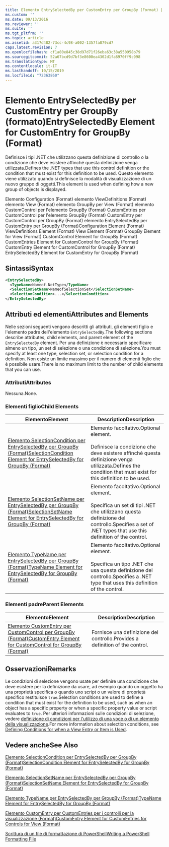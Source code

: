 ```yaml
---
title: Elemento EntrySelectedBy per CustomEntry per GroupBy (Format) | Microsoft Docs
ms.custom: ''
ms.date: 09/13/2016
ms.reviewer: ''
ms.suite: ''
ms.tgt_pltfrm: ''
ms.topic: article
ms.assetid: a317d482-73cc-4c98-a002-1357fa879cd7
caps.latest.revision: 7
ms.openlocfilehash: cf1a80e845c38d97d71f26eba63c38a550958b79
ms.sourcegitcommit: 52a67bcd9d7bf3e8600ea4302d1fa8970ff9c998
ms.translationtype: MT
ms.contentlocale: it-IT
ms.lasthandoff: 10/15/2019
ms.locfileid: "72363860"
---
```

# <a name="entryselectedby-element-for-customentry-for-groupby-format"></a><span data-ttu-id="27a07-102">Elemento EntrySelectedBy per CustomEntry per GroupBy (formato)</span><span class="sxs-lookup"><span data-stu-id="27a07-102">EntrySelectedBy Element for CustomEntry for GroupBy (Format)</span></span>

<span data-ttu-id="27a07-103">Definisce i tipi .NET che utilizzano questa definizione di controllo o la condizione che deve esistere affinché questa definizione venga utilizzata.</span><span class="sxs-lookup"><span data-stu-id="27a07-103">Defines the .NET types that use this control definition or the condition that must exist for this definition to be used.</span></span> <span data-ttu-id="27a07-104">Questo elemento viene utilizzato quando si definisce la modalità di visualizzazione di un nuovo gruppo di oggetti.</span><span class="sxs-lookup"><span data-stu-id="27a07-104">This element is used when defining how a new group of objects is displayed.</span></span>

<span data-ttu-id="27a07-105">Elemento Configuration (Format) elemento ViewDefinitions (Format) elemento View (Format) elemento GroupBy per View (Format) elemento CustomControl per l'elemento GroupBy (Format) CustomEntries per CustomControl per l'elemento GroupBy (Format) CustomEntry per CustomControl per GroupBy (Format) elemento EntrySelectedBy per CustomEntry per GroupBy (Format)</span><span class="sxs-lookup"><span data-stu-id="27a07-105">Configuration Element (Format) ViewDefinitions Element (Format) View Element (Format) GroupBy Element for View (Format) CustomControl Element for GroupBy (Format) CustomEntries Element for CustomControl for GroupBy (Format) CustomEntry Element for CustomControl for GroupBy (Format) EntrySelectedBy Element for CustomEntry for GroupBy (Format)</span></span>

## <a name="syntax"></a><span data-ttu-id="27a07-106">Sintassi</span><span class="sxs-lookup"><span data-stu-id="27a07-106">Syntax</span></span>

```xml
<EntrySelectedBy>
  <TypeName>Nameof.NetType</TypeName>
  <SelectionSetName>NameofSelectionSet</SelectionSetName>
  <SelectionCondition>...</SelectionCondition>
</EntrySelectedBy>
```

## <a name="attributes-and-elements"></a><span data-ttu-id="27a07-107">Attributi ed elementi</span><span class="sxs-lookup"><span data-stu-id="27a07-107">Attributes and Elements</span></span>

<span data-ttu-id="27a07-108">Nelle sezioni seguenti vengono descritti gli attributi, gli elementi figlio e l'elemento padre dell'elemento `EntrySelectedBy`.</span><span class="sxs-lookup"><span data-stu-id="27a07-108">The following sections describe attributes, child elements, and parent element of the `EntrySelectedBy` element.</span></span> <span data-ttu-id="27a07-109">Per una definizione è necessario specificare almeno un tipo, un set di selezione o una condizione di selezione.</span><span class="sxs-lookup"><span data-stu-id="27a07-109">You must specify at least one type, selection set, or selection condition for a definition.</span></span> <span data-ttu-id="27a07-110">Non esiste un limite massimo per il numero di elementi figlio che è possibile usare.</span><span class="sxs-lookup"><span data-stu-id="27a07-110">There is no maximum limit to the number of child elements that you can use.</span></span>

### <a name="attributes"></a><span data-ttu-id="27a07-111">Attributi</span><span class="sxs-lookup"><span data-stu-id="27a07-111">Attributes</span></span>

<span data-ttu-id="27a07-112">Nessuna.</span><span class="sxs-lookup"><span data-stu-id="27a07-112">None.</span></span>

### <a name="child-elements"></a><span data-ttu-id="27a07-113">Elementi figlio</span><span class="sxs-lookup"><span data-stu-id="27a07-113">Child Elements</span></span>

|<span data-ttu-id="27a07-114">Elemento</span><span class="sxs-lookup"><span data-stu-id="27a07-114">Element</span></span>|<span data-ttu-id="27a07-115">Description</span><span class="sxs-lookup"><span data-stu-id="27a07-115">Description</span></span>|
|-------------|-----------------|
|[<span data-ttu-id="27a07-116">Elemento SelectionCondition per EntrySelectedBy per GroupBy (Format)</span><span class="sxs-lookup"><span data-stu-id="27a07-116">SelectionCondition Element for EntrySelectedBy for GroupBy (Format)</span></span>](./selectioncondition-element-for-entryselectedby-for-groupby-format.md)|<span data-ttu-id="27a07-117">Elemento facoltativo.</span><span class="sxs-lookup"><span data-stu-id="27a07-117">Optional element.</span></span><br /><br /> <span data-ttu-id="27a07-118">Definisce la condizione che deve esistere affinché questa definizione venga utilizzata.</span><span class="sxs-lookup"><span data-stu-id="27a07-118">Defines the condition that must exist for this definition to be used.</span></span>|
|[<span data-ttu-id="27a07-119">Elemento SelectionSetName per EntrySelectedBy per GroupBy (Format)</span><span class="sxs-lookup"><span data-stu-id="27a07-119">SelectionSetName Element for EntrySelectedBy for GroupBy (Format)</span></span>](./selectionsetname-element-for-entryselectedby-for-groupby-format.md)|<span data-ttu-id="27a07-120">Elemento facoltativo.</span><span class="sxs-lookup"><span data-stu-id="27a07-120">Optional element.</span></span><br /><br /> <span data-ttu-id="27a07-121">Specifica un set di tipi .NET che utilizzano questa definizione del controllo.</span><span class="sxs-lookup"><span data-stu-id="27a07-121">Specifies a set of .NET types that use this definition of the control.</span></span>|
|[<span data-ttu-id="27a07-122">Elemento TypeName per EntrySelectedBy per GroupBy (Format)</span><span class="sxs-lookup"><span data-stu-id="27a07-122">TypeName Element for EntrySelectedBy for GroupBy (Format)</span></span>](./typename-element-for-entryselectedby-for-groupby-format.md)|<span data-ttu-id="27a07-123">Elemento facoltativo.</span><span class="sxs-lookup"><span data-stu-id="27a07-123">Optional element.</span></span><br /><br /> <span data-ttu-id="27a07-124">Specifica un tipo .NET che usa questa definizione del controllo.</span><span class="sxs-lookup"><span data-stu-id="27a07-124">Specifies a .NET type that uses this definition of the control.</span></span>|

### <a name="parent-elements"></a><span data-ttu-id="27a07-125">Elementi padre</span><span class="sxs-lookup"><span data-stu-id="27a07-125">Parent Elements</span></span>

|<span data-ttu-id="27a07-126">Elemento</span><span class="sxs-lookup"><span data-stu-id="27a07-126">Element</span></span>|<span data-ttu-id="27a07-127">Description</span><span class="sxs-lookup"><span data-stu-id="27a07-127">Description</span></span>|
|-------------|-----------------|
|[<span data-ttu-id="27a07-128">Elemento CustomEntry per CustomControl per GroupBy (Format)</span><span class="sxs-lookup"><span data-stu-id="27a07-128">CustomEntry Element for CustomControl for GroupBy (Format)</span></span>](./customentry-element-for-customcontrol-for-groupby-format.md)|<span data-ttu-id="27a07-129">Fornisce una definizione del controllo.</span><span class="sxs-lookup"><span data-stu-id="27a07-129">Provides a definition of the control.</span></span>|

## <a name="remarks"></a><span data-ttu-id="27a07-130">Osservazioni</span><span class="sxs-lookup"><span data-stu-id="27a07-130">Remarks</span></span>

<span data-ttu-id="27a07-131">Le condizioni di selezione vengono usate per definire una condizione che deve esistere per la definizione da usare, ad esempio quando un oggetto ha una proprietà specifica o quando uno script o un valore di proprietà specifico restituisce `true`.</span><span class="sxs-lookup"><span data-stu-id="27a07-131">Selection conditions are used to define a condition that must exist for the definition to be used, such as when an object has a specific property or when a specific property value or script evaluates to `true`.</span></span> <span data-ttu-id="27a07-132">Per ulteriori informazioni sulle condizioni di selezione, vedere [definizione di condizioni per l'utilizzo di una voce o di un elemento della visualizzazione](./defining-conditions-for-displaying-data.md).</span><span class="sxs-lookup"><span data-stu-id="27a07-132">For more information about selection conditions, see [Defining Conditions for when a View Entry or Item is Used](./defining-conditions-for-displaying-data.md).</span></span>

## <a name="see-also"></a><span data-ttu-id="27a07-133">Vedere anche</span><span class="sxs-lookup"><span data-stu-id="27a07-133">See Also</span></span>

[<span data-ttu-id="27a07-134">Elemento SelectionCondition per EntrySelectedBy per GroupBy (Format)</span><span class="sxs-lookup"><span data-stu-id="27a07-134">SelectionCondition Element for EntrySelectedBy for GroupBy (Format)</span></span>](./selectioncondition-element-for-entryselectedby-for-groupby-format.md)

[<span data-ttu-id="27a07-135">Elemento SelectionSetName per EntrySelectedBy per GroupBy (Format)</span><span class="sxs-lookup"><span data-stu-id="27a07-135">SelectionSetName Element for EntrySelectedBy for GroupBy (Format)</span></span>](./selectionsetname-element-for-entryselectedby-for-groupby-format.md)

[<span data-ttu-id="27a07-136">Elemento TypeName per EntrySelectedBy per GroupBy (Format)</span><span class="sxs-lookup"><span data-stu-id="27a07-136">TypeName Element for EntrySelectedBy for GroupBy (Format)</span></span>](./typename-element-for-entryselectedby-for-groupby-format.md)

[<span data-ttu-id="27a07-137">Elemento CustomEntry per CustomEntries per i controlli per la visualizzazione (Format)</span><span class="sxs-lookup"><span data-stu-id="27a07-137">CustomEntry Element for CustomEntries for Controls for View (Format)</span></span>](./customentry-element-for-customentries-for-controls-for-view-format.md)

[<span data-ttu-id="27a07-138">Scrittura di un file di formattazione di PowerShell</span><span class="sxs-lookup"><span data-stu-id="27a07-138">Writing a PowerShell Formatting File</span></span>](./writing-a-powershell-formatting-file.md)
